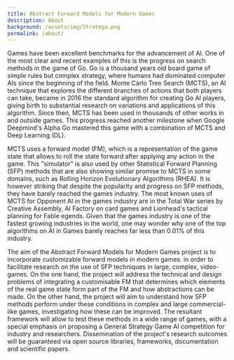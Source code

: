 ```yaml
---
title: Abstract Forward Models for Modern Games
description: About
background: /assets/img/Stratega.png
permalink: /about/
---
```




Games have been excellent benchmarks for the advancement of AI. One of the most clear and recent examples of this is the progress on search methods in the game of Go. Go is a thousand years old board game of simple rules but complex strategy, where humans had dominated computer AIs since the beginning of the field. Monte Carlo Tree Search (MCTS), an AI technique that explores the different branches of actions that both players can take, became in 2016 the standard algorithm for creating Go AI players, giving birth to substantial research on variations and applications of this algorithm. Since then, MCTS has been used in thousands of other works in and outside games. This progress reached another milestone when Google Deepmind's Alpha Go mastered this game with a combination of MCTS and Deep Learning (DL).

MCTS uses a forward model (FM), which is a representation of the game state that allows to roll the state forward after applying any action in the game. This "simulator" is also used by other Statistical Forward Planning (SFP) methods that are also showing similar promise to MCTS in some domains, such as Rolling Horizon Evolutionary Algorithms (RHEA). It is however striking that despite the popularity and progress on SFP methods, they have barely reached the games industry. The most known uses of MCTS for Opponent AI in the games industry are in the Total War series by Creative Assembly, AI Factory on card games and Lionhead's tactical planning for Fable egends. Given that the games industry is one of the fastest growing industries in the world, one may wonder why one of the top algorithms on AI in Games barely reaches far less than 0.01% of this industry.

The aim of the Abstract Forward Models for Modern Games project is to incorporate customizable forward models in modern games. in order to facilitate research on the use of SFP techniques in large, complex, video-games. On the one hand, the project will address the technical and design problems of integrating a customisable FM that determines which elements of the real game state form part of the FM and how abstractions can be made. On the other hand, the project will aim to understand how SFP methods perform under these conditions in complex and large commercial-like games, investigating how these can be improved. The resultant framework will allow to test these methods in a wide range of games, with a special emphasis on proposing a General Strategy Game AI competition for industry and researchers. Dissemination of the project's research outcomes will be guaranteed via open source libraries, frameworks, documentation and scientific papers.